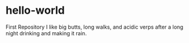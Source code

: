 # hello-world
First Repository
I like big butts, long walks, and acidic verps after a long night drinking and making it rain. 
